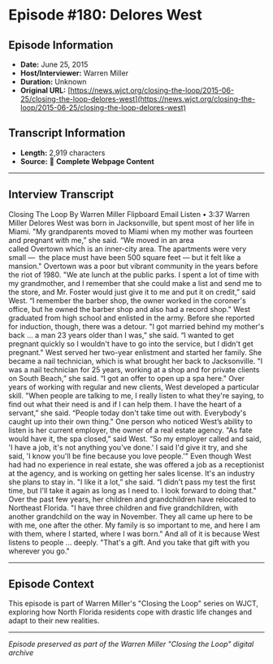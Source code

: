 # Episode #180: Delores West



## Episode Information

- **Date:** June 25, 2015
- **Host/Interviewer:** Warren Miller
- **Duration:** Unknown
- **Original URL:** [https://news.wjct.org/closing-the-loop/2015-06-25/closing-the-loop-delores-west](https://news.wjct.org/closing-the-loop/2015-06-25/closing-the-loop-delores-west)

## Transcript Information

- **Length:** 2,919 characters
- **Source:** 📝 **Complete Webpage Content**

---

## Interview Transcript

Closing The Loop
By
Warren Miller
Flipboard
Email
Listen
•
3:37
Warren Miller
Delores West was born in Jacksonville, but spent most of her life in Miami.
"My grandparents moved to Miami when my mother was fourteen and pregnant with me,” she said. “We moved in an area called Overtown which is an inner-city area. The apartments were very small —  the place must have been 500 square feet — but it felt like a mansion."
Overtown was a poor but vibrant community in the years before the riot of 1980.
"We ate lunch at the public parks. I spent a lot of time with my grandmother, and I remember that she could make a list and send me to the store, and Mr. Foster would just give it to me and put it on credit,” said West. “I remember the barber shop, the owner worked in the coroner's office, but he owned the barber shop and also had a record shop."
West graduated from high school and enlisted in the army. Before she reported for induction, though, there was a detour.
"I got married behind my mother's back ... a man 23 years older than I was,” she said. “I wanted to get pregnant quickly so I wouldn't have to go into the service, but I didn't get pregnant."
West served her two-year enlistment and started her family. She became a nail technician, which is what brought her back to Jacksonville.
"I was a nail technician for 25 years, working at a shop and for private clients on South Beach,” she said. “I got an offer to open up a spa here."
Over years of working with regular and new clients, West developed a particular skill.
"When people are talking to me, I really listen to what they're saying, to find out what their need is and if I can help them. I have the heart of a servant,” she said. “People today don't take time out with. Everybody's caught up into their own thing."
One person who noticed West’s ability to listen is her current employer, the owner of a real estate agency.
"As fate would have it, the spa closed,” said West. “So my employer called and said, 'I have a job, it's not anything you've done.' I said I'd give it try, and she said, 'I know you'll be fine because you love people.'"
Even though West had had no experience in real estate, she was offered a job as a receptionist at the agency, and is working on getting her sales license. It's an industry she plans to stay in.
"I like it a lot,” she said. “I didn't pass my test the first time, but I'll take it again as long as I need to. I look forward to doing that."
Over the past few years, her children and grandchildren have relocated to Northeast Florida.
"I have three children and five grandchildren, with another grandchild on the way in November. They all came up here to be with me, one after the other. My family is so important to me, and here I am with them, where I started, where I was born."
And all of it is because West listens to people ... deeply.
"That's a gift. And you take that gift with you wherever you go."

---

## Episode Context

This episode is part of Warren Miller's "Closing the Loop" series on WJCT, exploring how North Florida residents cope with drastic life changes and adapt to their new realities.



---

*Episode preserved as part of the Warren Miller "Closing the Loop" digital archive*
